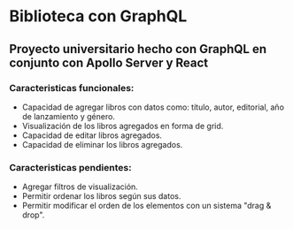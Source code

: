 # Biblioteca con GraphQL
## Proyecto universitario hecho con GraphQL en conjunto con Apollo Server y React

### Caracteristicas funcionales:
* Capacidad de agregar libros con datos como: título, autor, editorial, año de lanzamiento y género.
* Visualización de los libros agregados en forma de grid.
* Capacidad de editar libros agregados.
* Capacidad de eliminar los libros agregados.

### Caracteristicas pendientes:
* Agregar filtros de visualización.
* Permitir ordenar los libros según sus datos.
* Permitir modificar el orden de los elementos con un sistema "drag & drop".
